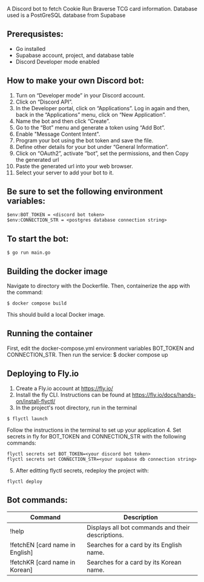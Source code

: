 A Discord bot to fetch Cookie Run Braverse TCG card information. Database used is a PostGreSQL database from Supabase

## Prerequsistes:
- Go installed
- Supabase account, project, and database table
- Discord Developer mode enabled

## How to make your own Discord bot:
1. Turn on “Developer mode” in your Discord account.
2. Click on “Discord API”.
3. In the Developer portal, click on “Applications”. Log in again and then, back in the “Applications” menu, click on “New  Application”.
4. Name the bot and then click “Create”.
5. Go to the “Bot” menu and generate a token using “Add Bot”.
6. Enable "Message Content Intent".
7. Program your bot using the bot token and save the file.
8. Define other details for your bot under “General Information”.
9. Click on “OAuth2”, activate “bot”, set the permissions, and then Copy the generated url
10. Paste the generated url into your web browser.
11. Select your server to add your bot to it.


## Be sure to set the following environment variables:

    $env:BOT_TOKEN = <discord bot token>
    $env:CONNECTION_STR = <postgres database connection string>

## To start the bot:

    $ go run main.go

## Building the docker image
Navigate to directory with the Dockerfile. Then, containerize the app with the command: 

    $ docker compose build

This should build a local Docker image.

## Running the container
First, edit the docker-compose.yml environment variables BOT_TOKEN and CONNECTION_STR.
Then run the service:
    $ docker compose up 

## Deploying to Fly.io
1. Create a Fly.io account at https://fly.io/
2. Install the fly CLI. Instructions can be found at https://fly.io/docs/hands-on/install-flyctl/
3. In the project's root directory, run in the terminal
```
$ flyctl launch
```
Follow the instructions in the terminal to set up your application
4. Set secrets in fly for BOT_TOKEN and CONNECTION_STR with the following commands:
```
flyctl secrets set BOT_TOKEN=<your discord bot token>
flyctl secrets set CONNECTION_STR=<your supabase db connection string>
```
5. After editting flyctl secrets, redeploy the project with:
```
flyctl deploy
```
## Bot commands:

| Command  | Description |
| ------------- | ------------- |
| !help  | Displays all bot commands and their descriptions.  |
| !fetchEN [card name in English] | Searches for a card by its English name.  |
| !fetchKR [card name in Korean] | Searches for a card by its Korean name. |
